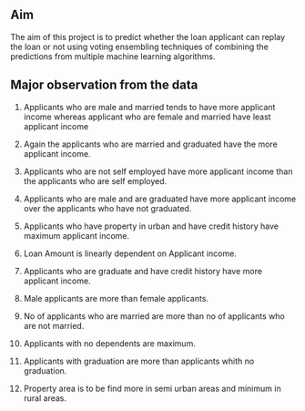 ## Aim
The aim of this project is to predict whether the loan applicant can replay the loan or not using voting ensembling techniques of combining the predictions from multiple machine learning algorithms.


## Major observation from the data

1. Applicants who are male and married tends to have more applicant income whereas applicant who are female and married have least applicant income

2. Again the applicants who are married and graduated have the more applicant income.

4. Applicants who are not self employed have more applicant income than the applicants who are self employed.

5. Applicants who are male and are graduated have more applicant income over the applicants who have not graduated.

6. Applicants who have property in urban and have credit history have maximum applicant income.

7. Loan Amount is linearly dependent on Applicant income.

8. Applicants who are graduate and have credit history have more applicant income.

9. Male applicants are more than female applicants.

11. No of applicants who are married are more than no of applicants who are not married.

12. Applicants with no dependents are maximum.

13. Applicants with graduation are more than applicants whith no graduation.

14. Property area is to be find more in semi urban areas and minimum in rural areas.
